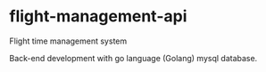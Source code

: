 # flight-management-api
Flight time management system

Back-end development with go language (Golang) mysql database.
